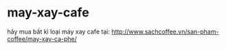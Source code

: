 may-xay-cafe
============

hãy mua bất kì loại máy xay cafe tại: http://www.sachcoffee.vn/san-pham-coffee/may-xay-ca-phe/
